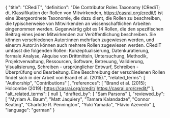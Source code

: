 {
    "title": "CRediT",
    "definition": "Die Contributor Roles Taxonomy (CRediT; dt. Klassifikation der Rollen von Mitwirkenden, https://casrai.org/credit/) ist eine übergeordnete Taxonomie, die dazu dient, die Rollen zu beschreiben, die typischerweise von Mitwirkenden an wissenschaftlichen Arbeiten eingenommen werden. Gegenwärtig gibt es 14 Rollen, die den spezifischen Beitrag eines jeden Mitwirkenden zur Veröffentlichung beschreiben. Sie können verschiedenen Autor:innen mehrfach zugewiesen werden, und einer:m Autor:in können auch mehrere Rollen zugewiesen werden. CRediT umfasst die folgenden Rollen: Konzeptualisierung, Datenkuratierung, formale Analyse, Akquise von Drittmitteln, Untersuchung, Methodik, Projektverwaltung, Ressourcen, Software, Betreuung, Validierung, Visualisierung, Schreiben - ursprünglicher Entwurf, Schreiben - Überprüfung und Bearbeitung. Eine Beschreibung der verschiedenen Rollen findet sich in der Arbeit von Brand et al. (2015).",
    "related_terms": [
        "Authorship",
        "Contributions"
    ],
    "references": [
        "Brand et al. (2015); Holcombe (2019); https://casrai.org/credit/ https://casrai.org/credit/"
    ],
    "alt_related_terms": [
        null
    ],
    "drafted_by": [
        "Sam Parsons"
    ],
    "reviewed_by": [
        "Myriam A. Baum",
        "Matt Jaquiery",
        "Tamara Kalandadze",
        "Connor Keating",
        "Charlotte R. Pennington",
        "Yuki Yamada",
        "Flávio Azevedo"
    ],
    "language": "german"
}